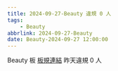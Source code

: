 ```yaml
---
title: 2024-09-27-Beauty 違規 0 人
tags:
    - Beauty
abbrlink: 2024-09-27-Beauty
date: Beauty-2024-09-27 12:00:00
---
```

Beauty 板 [板規連結](https://www.ptt.cc/bbs/Beauty/M.1630069980.A.84B.html)
昨天違規 0 人
